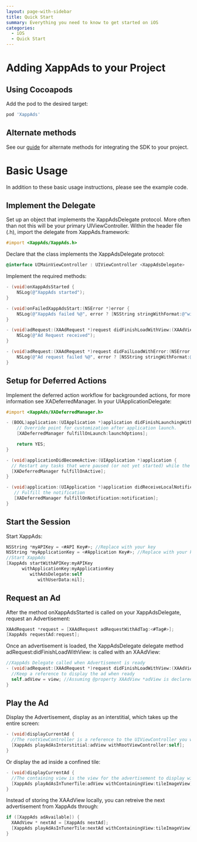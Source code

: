 ```yaml
---
layout: page-with-sidebar
title: Quick Start
summary: Everything you need to know to get started on iOS
categories:
  - iOS
  - Quick Start
---
```


# Adding XappAds to your Project

## Using Cocoapods

Add the pod to the desired target:

```ruby
pod 'XappAds'
```

## Alternate methods

See our [guide](/ios/get-the-sdk) for alternate methods for integrating the SDK to your project.

# Basic Usage
In addition to these basic usage instructions, please see the example code.

## Implement the Delegate

Set up an object that implements the XappAdsDelegate protocol.  More often than not this will be your primary UIViewController.  Within the header file (.h), import the delegate from XappAds.framework:

```objective-c
#import <XappAds/XappAds.h>
```

Declare that the class implements the XappAdsDelegate protocol:

```objective-c
@interface UIMainViewController : UIViewController <XappAdsDelegate>
```

Implement the required methods:

```objective-c
- (void)onXappAdsStarted {
    NSLog(@"XappAds started");
}

- (void)onFailedXappAdsStart:(NSError *)error {
    NSLog(@"XappAds failed %@", error ? [NSString stringWithFormat:@"with error: %@", error.localizedDescription] : @"");
}

- (void)adRequest:(XAAdRequest *)request didFinishLoadWithView:(XAAdView *)view {
    NSLog(@"Ad Request received");
}

- (void)adRequest:(XAAdRequest *)request didFailLoadWithError:(NSError *)error {
    NSLog(@"Ad request failed %@", error ? [NSString stringWithFormat:@"with error: %@", error.localizedDescription] : @"");
}
```

## Setup for Deferred Actions

Implement the deferred action workflow for backgrounded actions, for more information see XADeferredManager.  In your UIApplicationDelegate:

```objective-c
#import <XappAds/XADeferredManager.h>

- (BOOL)application:(UIApplication *)application didFinishLaunchingWithOptions:(NSDictionary *)launchOptions {
    // Override point for customization after application launch.
    [XADeferredManager fulfillOnLaunch:launchOptions];

    return YES;
}

- (void)applicationDidBecomeActive:(UIApplication *)application {
  // Restart any tasks that were paused (or not yet started) while the application was inactive. If the application was previously in the background, optionally refresh the user interface.
  [XADeferredManager fulfillOnActive];
}

- (void)application:(UIApplication *)application didReceiveLocalNotification:(UILocalNotification *)notification {
   // Fulfill the notification
   [XADeferredManager fulfillOnNotification:notification];
}
```

## Start the Session

Start XappAds:

```objective-c
NSString *myAPIKey = <#API Key#>; //Replace with your key
NSString *myApplicationKey = <#Application Key#>; //Replace with your key
//Start XappAds
[XappAds startWithAPIKey:myAPIKey
      withApplicationKey:myApplicationKey
         withAdsDelegate:self
            withUserData:nil];
```

## Request an Ad

 After the method onXappAdsStarted is called on your XappAdsDelegate, request an Advertisement:

```objective-c
XAAdRequest *request = [XAAdRequest adRequestWithAdTag:<#Tag#>];
[XappAds requestAd:request];
```

 Once an advertisement is loaded, the XappAdsDelegate delegate method adRequest:didFinishLoadWithView: is called with an XAAdView:

```objective-c
//XappAds Delegate called when Advertisement is ready
- (void)adRequest:(XAAdRequest *)request didFinishLoadWithView:(XAAdView *)view {
  //Keep a reference to display the ad when ready
  self.adView = view; //Assuming @property XAAdView *adView is declared
}
```

## Play the Ad

Display the Advertisement, display as an interstitial, which takes up the entire screen:

```objective-c
- (void)displayCurrentAd {
  //The rootViewController is a reference to the UIViewController you want the ad to display in
  [XappAds playAdAsInterstitial:adView withRootViewController:self];
}
```

Or display the ad inside a confined tile:

```objective-c
- (void)displayCurrentAd {
  //The containing view is the view for the advertisement to display within.  It must inherit from UIView.
  [XappAds playAdAsInTunerTile:adView withContainingView:tileImageView];
}
```

Instead of storing the XAAdView locally, you can retreive the next advertisement from XappAds through:

```objective-c
if ([XappAds adAvailable]) {
  XAAdView * nextAd = [XappAds nextAd];
  [XappAds playAdAsInTunerTile:nextAd withContainingView:tileImageView];
}
```
